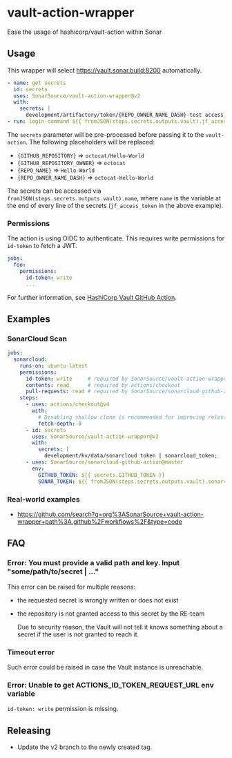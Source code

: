 # vault-action-wrapper

Ease the usage of hashicorp/vault-action within Sonar

## Usage

This wrapper will select <https://vault.sonar.build:8200> automatically.

```yaml
- name: get secrets
  id: secrets
  uses: SonarSource/vault-action-wrapper@v2
  with:
    secrets: |
      development/artifactory/token/{REPO_OWNER_NAME_DASH}-test access_token | jf_access_token;
- run: login-command ${{ fromJSON(steps.secrets.outputs.vault).jf_access_token }}
```

The `secrets` parameter will be pre-processed before passing it to the
`vault-action`. The following placeholders will be replaced:

* `{GITHUB_REPOSITORY}` => `octocat/Hello-World`
* `{GITHUB_REPOSITORY_OWNER}` => `octocat`
* `{REPO_NAME}` => `Hello-World`
* `{REPO_OWNER_NAME_DASH}` => `octocat-Hello-World`

The secrets can be accessed via `fromJSON(steps.secrets.outputs.vault).name`,
where `name` is the variable at the end of every line of the secrets
(`jf_access_token` in the above example).

### Permissions
The action is using OIDC to authenticate. This requires write permissions for `id-token` to fetch a JWT.

```yaml
jobs:
  foo:
    permissions:
      id-token: write
      ...
```

For further information, see
[HashiCorp Vault GitHub Action](https://github.com/hashicorp/vault-action).

## Examples

### SonarCloud Scan

```yaml
jobs:
  sonarcloud:
    runs-on: ubuntu-latest
    permissions:
      id-token: write     # required by SonarSource/vault-action-wrapper
      contents: read      # required by actions/checkout
      pull-requests: read # required by SonarSource/sonarcloud-github-action
    steps:
      - uses: actions/checkout@v4
        with:
          # Disabling shallow clone is recommended for improving relevancy of reporting
          fetch-depth: 0
      - id: secrets
        uses: SonarSource/vault-action-wrapper@v2
        with:
          secrets: |
            development/kv/data/sonarcloud token | sonarcloud_token;
      - uses: SonarSource/sonarcloud-github-action@master
        env:
          GITHUB_TOKEN: ${{ secrets.GITHUB_TOKEN }}
          SONAR_TOKEN: ${{ fromJSON(steps.secrets.outputs.vault).sonarcloud_token }}
```

### Real-world examples
* https://github.com/search?q=org%3ASonarSource+vault-action-wrapper+path%3A.github%2Fworkflows%2F&type=code

## FAQ

### Error: You must provide a valid path and key. Input "some/path/to/secret | ..."
This error can be raised for multiple reasons:
* the requested secret is wrongly written or does not exist
* the repository is not granted access to this secret by the RE-team

  Due to security reason, the Vault will not tell it knows something about a
  secret if the user is not granted to reach it.

### Timeout error
Such error could be raised in case the Vault instance is unreachable.

### Error: Unable to get ACTIONS_ID_TOKEN_REQUEST_URL env variable
`id-token: write` permission is missing.

## Releasing

- Update the v2 branch to the newly created tag.
